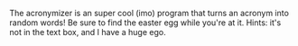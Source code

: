 The acronymizer is an super cool (imo) program that turns an acronym into random words! Be sure to find the easter egg while you're at it. Hints: it's not in the text box, and I have a huge ego.
